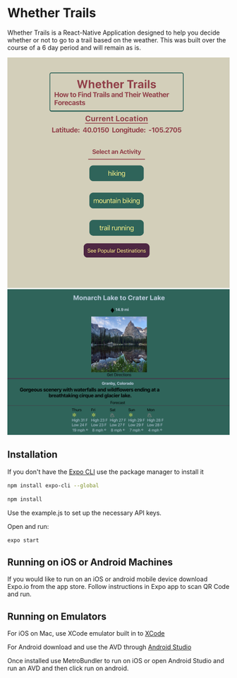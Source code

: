 # Whether Trails 

Whether Trails is a React-Native Application designed to help you decide whether or not to go to a trail based on the weather.
This was built over the course of a 6 day period and will remain as is.

![Web Screenshot](/assets/WebWelcome.png)
![WeatherView](/assets/ExpandedCard.png)
## Installation

If you don't have the [Expo CLI](https://expo.io/learn) use the package manager to install it

```bash
npm install expo-cli --global
```

```bash
npm install
```

Use the example.js to set up the necessary API keys.

Open and run:
```bash
expo start
```

## Running on iOS or Android Machines

If you would like to run on an iOS or android mobile device download Expo.io from the app store.
Follow instructions in Expo app to scan QR Code and run.

## Running on Emulators

For iOS on Mac, use XCode emulator built in to [XCode](https://developer.apple.com/library/archive/documentation/IDEs/Conceptual/iOS_Simulator_Guide/GettingStartedwithiOSSimulator/GettingStartedwithiOSSimulator.html)

For Android download and use the AVD through [Android Studio](https://developer.android.com/studio)

Once installed use MetroBundler to run on iOS or open Android Studio and run an AVD and then click run on android.